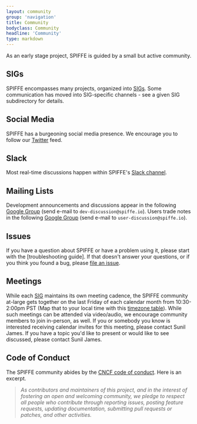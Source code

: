 ```yaml
---
layout: community
group: 'navigation'
title: Community
bodyclass: Community
headline: 'Community'
type: markdown
---
```


As an early stage project, SPIFFE is guided by a small but active community.

## SIGs
SPIFFE encompasses many projects, organized into [SIGs](sig-list.md). Some communication has moved into SIG-specific channels - see a given SIG subdirectory for details.

## Social Media
SPIFFE has a burgeoning social media presence. We encourage you to follow our [Twitter](https://twitter.com/SPIFFEio) feed.

## Slack
Most real-time discussions happen within SPIFFE's [Slack channel](https://spiffe.slack.com).

## Mailing Lists
Development announcements and discussions appear in the following [Google Group](https://groups.google.com/a/spiffe.io/forum/#!forum/dev-discussion) (send e-mail to `dev-discussion@spiffe.io`). Users trade notes in the following [Google Group](https://groups.google.com/a/spiffe.io/forum/#!forum/user-discussion) (send e-mail to `user-discussion@spiffe.io`).

## Issues
If you have a question about SPIFFE or have a problem using it, please start with the [troubleshooting guide]<TODO>. If that doesn't answer your questions, or if you think you found a bug, please [file an issue]<TODO>.

## Meetings
While each [SIG](https://github.com/spiffe/community/blob/master/sig-list.md) maintains its own meeting cadence, the SPIFFE community at-large gets together on the last Friday of each calendar month from 10:30-2:00pm PST (Map that to your local time with this [timezone table](https://www.google.com/search?q=1030+am+in+pst)). While such meetings can be attended via video/audio, we encourage community members to join in-person, as well. If you or somebody you know is interested receiving calendar invites for this meeting, please contact Sunil James. If you have a topic you'd like to present or would like to see discussed, please contact Sunil James.

## Code of Conduct
The SPIFFE community abides by the [CNCF code of conduct]. Here is an excerpt.

> _As contributors and maintainers of this project, and in the interest of fostering an open and welcoming community, we pledge to respect all people who contribute through reporting issues, posting feature requests, updating documentation, submitting pull requests or patches, and other activities._




[blog]: http://blog.spiffe.io
[calendar.google.com]: https://calendar.google.com/calendar/todo
[CNCF code of conduct]: https://github.com/cncf/foundation/blob/master/code-of-conduct.md
[Communication]: https://github.com/spiffe/community/blob/master/communication.md
[community meeting]: https://github.com/spiffe/community/blob/master/communication.md#weekly-meeting
[events]: https://TODO
[file an issue]: https://github.com/spiffe/spiffe/issues/new
[spiffe.slack.com]: http://spiffe.slack.com
[Twitter]: https://twitter.com/spiffeio
